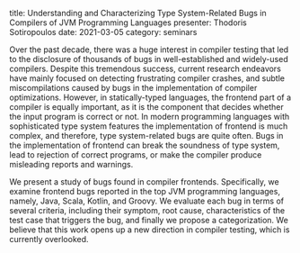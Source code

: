 title: Understanding and Characterizing Type System-Related Bugs in Compilers of JVM Programming Languages
presenter: Thodoris Sotiropoulos
date: 2021-03-05
category: seminars

Over the past decade, there was a huge interest in compiler testing
that led to the disclosure of thousands of bugs in well-established
and widely-used compilers. Despite this tremendous success, 
current research endeavors have mainly focused on detecting
frustrating compiler crashes, and subtle miscompilations
caused by bugs in the implementation of compiler optimizations.
However, in statically-typed languages,
the frontend part of a compiler is equally important,
as it is the component that decides whether the input program
is correct or not.
In modern programming languages
with sophisticated type system features
the implementation of frontend is much complex,
and therefore, type system-related bugs are quite often.
Bugs in the implementation of frontend
can break the soundness of type system,
lead to rejection of correct programs,
or make the compiler produce misleading reports and warnings.

We present a study of bugs found in compiler
frontends. Specifically, we examine frontend bugs
reported in the top JVM programming languages, namely,
Java, Scala, Kotlin, and Groovy. We evaluate each bug
in terms of several criteria, including their symptom,
root cause, characteristics of the test case that triggers the bug,
and finally we propose a categorization.
We believe that this work opens up a new direction in compiler
testing, which is currently overlooked.
